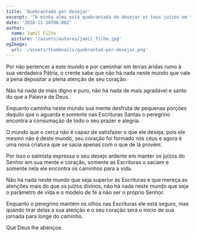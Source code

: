 ```yaml
---
title: 'Quebrantado por desejar'
excerpt: '“A minha alma está quebrantada de desejar os teus juízos em todo o tempo” – Salmos 119.20'
date: '2020-11-18T08:00Z'
author:
  name: Jamil Filho
  picture: '/assets/autores/jamil_filho.jpg'
ogImage:
  url: '/assets/thumbnails/quebrantad-por-desejar.png'
---
```


Por não pertencer a este mundo e por caminhar em terras áridas rumo à sua verdadeira Pátria, o crente sabe que não há nada neste mundo que vale a pena depositar a plena atenção de seu coração.

Não há nada de mais digno e puro, não há nada de mais agradável e santo do que a Palavra de Deus. 

Enquanto caminha neste mundo sua mente desfruta de pequenas porções daquilo que o aguarda e somente nas Escrituras Santas o peregrino encontra a consumação de todo o seu prazer e alegria.

O mundo que o cerca não é capaz de satisfazer o que ele deseja, pois ele mesmo não é deste mundo, seu coração foi formado nos céus e agora é uma nova criatura que se sacia apenas com o que de lá provém.

Por isso o salmista expressa o seu desejo ardente em manter os juízos do Senhor em sua mente e coração, somente as Escrituras o saciam e somente nela ele encontra os caminhos para a vida.

Não há nada neste mundo que seja superior às Escrituras e que mereça as atenções mais do que os juízos divinos, não há nada neste mundo que seja o parâmetro de vida e o modelo de fé a não ser o próprio Senhor.

Enquanto o peregrino mantém os olhos nas Escrituras ele está seguro, mas quando tirar delas a sua atenção e o seu coração será o início de sua jornada para longe do caminho.

Que Deus lhe abençoe.